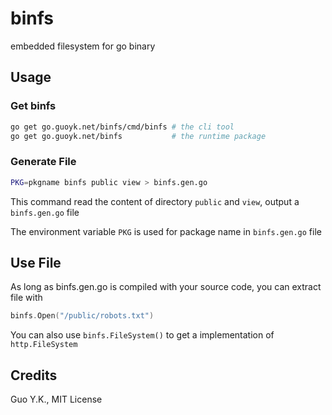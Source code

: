 # binfs

embedded filesystem for go binary

## Usage

### Get binfs

```bash
go get go.guoyk.net/binfs/cmd/binfs # the cli tool
go get go.guoyk.net/binfs           # the runtime package
```

### Generate File

```bash
PKG=pkgname binfs public view > binfs.gen.go
```

This command read the content of directory `public` and `view`, output a `binfs.gen.go` file

The environment variable `PKG` is used for package name in `binfs.gen.go` file

## Use File

As long as binfs.gen.go is compiled with your source code, you can extract file with

```go
binfs.Open("/public/robots.txt")
```

You can also use `binfs.FileSystem()` to get a implementation of `http.FileSystem`

## Credits

Guo Y.K., MIT License
